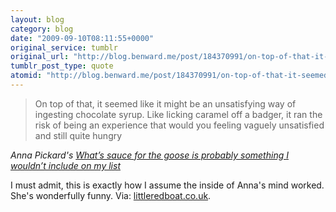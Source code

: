 ```yaml
---
layout: blog
category: blog
date: "2009-09-10T08:11:55+0000"
original_service: tumblr
original_url: "http://blog.benward.me/post/184370991/on-top-of-that-it-seemed-like-it-might-be-an"
tumblr_post_type: quote
atomid: "http://blog.benward.me/post/184370991/on-top-of-that-it-seemed-like-it-might-be-an"
---
```

> On top of that, it seemed like it might be an unsatisfying way of ingesting chocolate syrup. Like licking caramel off a badger, it ran the risk of being an experience that would you feeling vaguely unsatisfied and still quite hungry

<cite>Anna Pickard's <a href="http://littleredboat.co.uk/?p=3062">What’s sauce for the goose is probably something I wouldn’t include on my list</a></cite>

I must admit, this is exactly how I assume the inside of Anna's mind worked. She's wonderfully funny.
Via: [littleredboat.co.uk](http://littleredboat.co.uk/?p=3062).